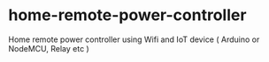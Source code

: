 # home-remote-power-controller
Home remote power controller using Wifi and IoT device ( Arduino or NodeMCU, Relay etc )

